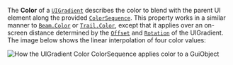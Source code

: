 The **Color** of a [`UIGradient`](https://create.roblox.com/docs/reference/engine/classes/UIGradient) describes the color to blend with
the parent UI element along the provided [`ColorSequence`](https://create.roblox.com/docs/reference/engine/datatypes/ColorSequence). This
property works in a similar manner to [`Beam.Color`](https://create.roblox.com/docs/reference/engine/classes/Beam#Color) or
[`Trail.Color`](https://create.roblox.com/docs/reference/engine/classes/Trail#Color), except that it applies over an on-screen distance
determined by the [`Offset`](https://create.roblox.com/docs/reference/engine/classes/UIGradient#Offset) and
[`Rotation`](https://create.roblox.com/docs/reference/engine/classes/UIGradient#Rotation) of the UIGradient. The image below
shows the linear interpolation of four color values:

![How the UIGradient Color ColorSequence applies color to a GuiObject](https://prod.docsiteassets.roblox.com/assets/legacy/UIGradient.Color.2.jpg)